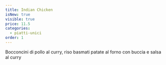 ```yaml
---
title: Indian Chicken
isNew: true
visible: true
price: 11.5
categories:
  - piatti-unici
order: 1
---
```


Bocconcini di pollo al curry, riso basmati patate al forno con buccia e salsa al curry
